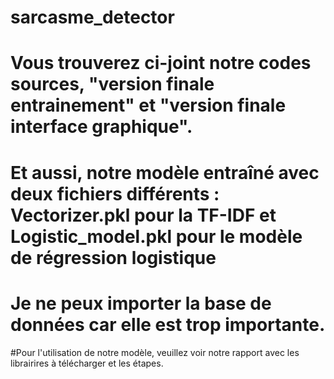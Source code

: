 # sarcasme_detector

# Vous trouverez ci-joint notre codes sources, "version finale entrainement" et "version finale interface graphique". 
# Et aussi, notre modèle entraîné avec deux fichiers différents : Vectorizer.pkl pour la TF-IDF et Logistic_model.pkl pour le modèle de régression logistique

# Je ne peux importer la base de données car elle est trop importante. 

#Pour l'utilisation de notre modèle, veuillez voir notre rapport avec les librairires à télécharger et les étapes.


